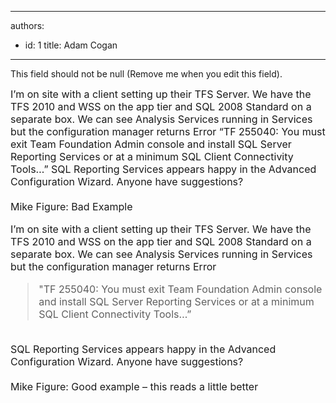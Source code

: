 

---
authors:
  - id: 1
    title: Adam Cogan
---




<span class='intro'> This field should not be null (Remove me when you edit this field). </span>


  <font class="ms-rteCustom-GreyBox" size="+0">I’m on site with a client setting up their TFS Server. We have the TFS 2010 and WSS on the app tier and SQL 2008 Standard on a separate box. We can see Analysis Services running in Services but the configuration manager returns Error “TF 255040&#58; You must exit Team Foundation Admin console and install SQL Server Reporting Services or at a minimum SQL Client Connectivity Tools…” SQL Reporting Services appears happy in the Advanced Configuration Wizard. Anyone have suggestions? <br>
<br>
Mike </font>
  <font class="ms-rteCustom-FigureBad" size="+0">Figure&#58; Bad Example</font> <br>
<font class="ms-rteCustom-GreyBox" size="+0">
<p>I’m on site with a client setting up their TFS Server. We have the TFS 2010 and WSS on the app tier and SQL 2008 Standard on a separate box. We can see Analysis Services running in Services but the configuration manager returns Error&#160;</p>
<blockquote style="margin-right&#58;0px;" dir="ltr">&quot;TF 255040&#58; You must exit Team Foundation Admin console and install SQL Server Reporting Services or at a minimum SQL Client Connectivity Tools…”</blockquote><br>
SQL Reporting Services appears happy in the Advanced Configuration Wizard. Anyone have suggestions?<br>
<br>
Mike </font><font class="ms-rteCustom-FigureGood" size="+0">Figure&#58; Good example – this reads a little better</font> 



